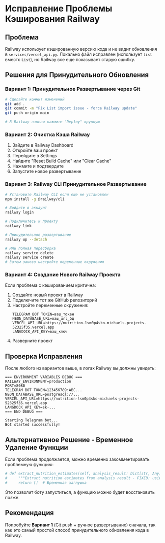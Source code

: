 # Исправление Проблемы Кэширования Railway

## Проблема
Railway использует кэшированную версию кода и не видит обновления в `services/vercel_api.py`. Локально файл исправлен (использует `list` вместо `List`), но Railway все еще показывает старую ошибку.

## Решения для Принудительного Обновления

### Вариант 1: Принудительное Развертывание через Git
```bash
# Сделайте коммит изменений
git add .
git commit -m "Fix List import issue - force Railway update"
git push origin main

# В Railway панели нажмите "Deploy" вручную
```

### Вариант 2: Очистка Кэша Railway
1. Зайдите в Railway Dashboard
2. Откройте ваш проект
3. Перейдите в Settings
4. Найдите "Reset Build Cache" или "Clear Cache"
5. Нажмите и подтвердите
6. Запустите новое развертывание

### Вариант 3: Railway CLI Принудительное Развертывание
```bash
# Установите Railway CLI если еще не установлен
npm install -g @railway/cli

# Войдите в аккаунт
railway login

# Подключитесь к проекту
railway link

# Принудительное развертывание
railway up --detach

# Или полная пересборка
railway service delete
railway service create
# Затем заново настройте переменные окружения
```

### Вариант 4: Создание Нового Railway Проекта
Если проблема с кэшированием критична:

1. Создайте новый проект в Railway
2. Подключите тот же GitHub репозиторий
3. Настройте переменные окружения:
   ```
   TELEGRAM_BOT_TOKEN=ваш_токен
   NEON_DATABASE_URL=ваш_url_бд
   VERCEL_API_URL=https://nutrition-lsm0p4sko-michaels-projects-52325f35.vercel.app
   LANGDOCK_API_KEY=ваш_ключ
   ```
4. Разверните проект

## Проверка Исправления

После любого из вариантов выше, в логах Railway вы должны увидеть:

```
=== ENVIRONMENT VARIABLES DEBUG ===
RAILWAY_ENVIRONMENT=production
PORT=8080
TELEGRAM_BOT_TOKEN=123456789:ABC...
NEON_DATABASE_URL=postgresql://...
VERCEL_API_URL=https://nutrition-lsm0p4sko-michaels-projects-52325f35.vercel.app
LANGDOCK_API_KEY=sk-...
=== END DEBUG ===

Starting Telegram bot...
Bot started successfully!
```

## Альтернативное Решение - Временное Удаление Функции

Если проблема продолжается, можно временно закомментировать проблемную функцию:

```python
# def extract_nutrition_estimates(self, analysis_result: Dict[str, Any]) -> list[Dict[str, Any]]:
#     """Extract nutrition estimates from analysis result - FIXED: using list instead of List"""
#     return []  # Временная заглушка
```

Это позволит боту запуститься, а функцию можно будет восстановить позже.

## Рекомендация

Попробуйте **Вариант 1** (Git push + ручное развертывание) сначала, так как это самый простой способ принудительного обновления кода в Railway.
